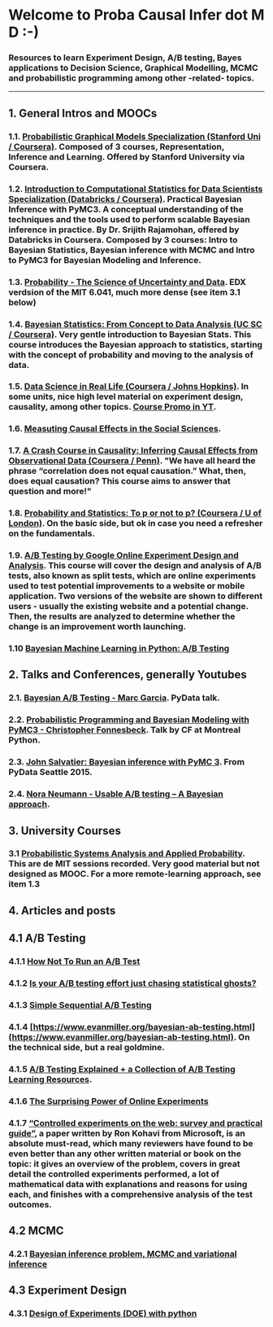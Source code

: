 # Welcome to Proba Causal Infer dot M D :-) 

### Resources to learn Experiment Design, A/B testing, Bayes applications to Decision Science, Graphical Modelling, MCMC and probabilistic programming among other -related- topics.

---

## 1. General Intros and MOOCs

### 1.1. [Probabilistic Graphical Models Specialization (Stanford Uni / Coursera)](https://www.coursera.org/specializations/probabilistic-graphical-models). Composed of 3 courses, Representation, Inference and Learning. Offered by Stanford University via Coursera.
### 1.2. [Introduction to Computational Statistics for Data Scientists Specialization (Databricks / Coursera)](https://www.coursera.org/specializations/compstats). Practical Bayesian Inference with PyMC3. A conceptual understanding of the techniques and the tools used to perform scalable Bayesian inference in practice. By Dr. Srijith Rajamohan, offered by Databricks in Coursera. Composed by 3 courses: Intro to Bayesian Statistics, Bayesian inference with MCMC and Intro to PyMC3 for Bayesian Modeling and Inference. 
### 1.3. [Probability - The Science of Uncertainty and Data](https://www.edx.org/course/probability-the-science-of-uncertainty-and-data?utm_source=ocwprod-mit-opencourseware&utm_medium=affiliate_partner?utm_source=OCW&utm_medium=CHP&utm_campaign=OCW). EDX verdsion of the MIT 6.041, much more dense (see item 3.1 below)
### 1.4. [Bayesian Statistics: From Concept to Data Analysis (UC SC / Coursera)](https://www.coursera.org/learn/bayesian-statistics). Very gentle introduction to Bayesian Stats. This course introduces the Bayesian approach to statistics, starting with the concept of probability and moving to the analysis of data.
### 1.5. [Data Science in Real Life (Coursera / Johns Hopkins)](https://www.coursera.org/learn/real-life-data-science#syllabus). In some units, nice high level material on experiment design, causality, among other topics. [Course Promo in YT](https://www.youtube.com/watch?v=9BIYmw5wnBI).
### 1.6. [Measuting Causal Effects in the Social Sciences](https://www.coursera.org/learn/causal-effects). 
### 1.7. [A Crash Course in Causality: Inferring Causal Effects from Observational Data (Coursera / Penn)](https://www.coursera.org/learn/crash-course-in-causality). "We have all heard the phrase “correlation does not equal causation.”  What, then, does equal causation?  This course aims to answer that question and more!"
### 1.8. [Probability and Statistics: To p or not to p? (Coursera / U of London)](https://www.coursera.org/learn/probability-statistics#syllabus). On the basic side, but ok in case you need a refresher on the fundamentals. 
### 1.9. [A/B Testing by Google Online Experiment Design and Analysis](https://www.udacity.com/course/ab-testing--ud257). This course will cover the design and analysis of A/B tests, also known as split tests, which are online experiments used to test potential improvements to a website or mobile application. Two versions of the website are shown to different users - usually the existing website and a potential change. Then, the results are analyzed to determine whether the change is an improvement worth launching. 
### 1.10 [Bayesian Machine Learning in Python: A/B Testing](https://www.udemy.com/course/bayesian-machine-learning-in-python-ab-testing/) 



## 2. Talks and Conferences, generally Youtubes 

### 2.1. [Bayesian A/B Testing - Marc Garcia](https://www.youtube.com/watch?v=UxEFAkDlkiA). PyData talk. 
### 2.2. [Probabilistic Programming and Bayesian Modeling with PyMC3 - Christopher Fonnesbeck](https://www.youtube.com/watch?v=M-kBB2I4QlE). Talk by CF at Montreal Python. 
### 2.3. [John Salvatier: Bayesian inference with PyMC 3](https://www.youtube.com/watch?v=VVbJ4jEoOfU). From PyData Seattle 2015.
### 2.4. [Nora Neumann - Usable A/B testing – A Bayesian approach](https://www.youtube.com/watch?v=PSqtcNZDj4A).


## 3. University Courses

### 3.1 [Probabilistic Systems Analysis and Applied Probability](https://ocw.mit.edu/courses/electrical-engineering-and-computer-science/6-041-probabilistic-systems-analysis-and-applied-probability-fall-2010/video-lectures/). This are de MIT sessions recorded. Very good material but not designed as MOOC. For a more remote-learning approach, see item 1.3

## 4. Articles and posts

## 4.1 A/B Testing

### 4.1.1 [How Not To Run an A/B Test](https://www.evanmiller.org/how-not-to-run-an-ab-test.html)
### 4.1.2 [Is your A/B testing effort just chasing statistical ghosts?](https://booking.ai/is-your-a-b-testing-effort-just-chasing-statistical-ghosts-eb85602bef7e)
### 4.1.3 [Simple Sequential A/B Testing](https://www.evanmiller.org/sequential-ab-testing.html)
### 4.1.4 [https://www.evanmiller.org/bayesian-ab-testing.html](https://www.evanmiller.org/bayesian-ab-testing.html). On the technical side, but a real goldmine.
### 4.1.5 [A/B Testing Explained + a Collection of A/B Testing Learning Resources](https://soshace.com/ab-testing-resources/).
### 4.1.6 [The Surprising Power of Online Experiments](https://hbr.org/2017/09/the-surprising-power-of-online-experiments)
### 4.1.7 [“Controlled experiments on the web: survey and practical guide”,](https://www.exp-platform.com/Documents/controlledExperimentDMKD.pdf) a paper written by Ron Kohavi from Microsoft, is an absolute must-read, which many reviewers have found to be even better than any other written material or book on the topic: it gives an overview of the problem, covers in great detail the controlled experiments performed, a lot of mathematical data with explanations and reasons for using each, and finishes with a comprehensive analysis of the test outcomes.


## 4.2 MCMC

### 4.2.1 [Bayesian inference problem, MCMC and variational inference](https://towardsdatascience.com/bayesian-inference-problem-mcmc-and-variational-inference-25a8aa9bce29)

## 4.3 Experiment Design

### 4.3.1 [Design of Experiments (DOE) with python](https://medium.com/mlearning-ai/design-of-experiments-doe-with-python-be88f5c013f5)
